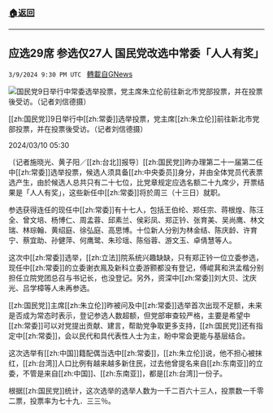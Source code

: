 ###  [:house:返回](README.md)
---


## 应选29席 参选仅27人 国民党改选中常委「人人有奖」
`3/9/2024 9:30 PM UTC ` [轉載自GNews](https://gnews.org/articles/2380633)

![国民党9日举行中常委选举投票，党主席朱立伦前往新北市党部投票，并在投票後受访。（记者刘信德摄）](https://img.ltn.com.tw/Upload/news/600/2024/03/10/115.jpg "国民党9日举行中常委选举投票，党主席朱立伦前往新北市党部投票，并在投票後受访。（记者刘信德摄）")

[[zh:国民党]]9日举行中[[zh:常委]]选举投票，党主席[[zh:朱立伦]]前往新北市党部投票，并在投票後受访。（记者刘信德摄）

2024/03/10 05:30

〔记者施晓光、黄子阳／[[zh:台北]]报导〕[[zh:国民党]]昨办理第二十一届第二任中[[zh:常委]]选举投票，候选人须具备[[zh:中央委员]]身分，并由全体党员代表票选产生，由於候选人总共只有二十七位，比党章规定应选名额二十九席少，开票结果是「人人有奖」，这些新任中[[zh:常委]]将於周三（十三日）就职。

参选获得连任的现任中[[zh:常委]]有十七人，包括王伯纶、郑任宗、蒋根煌、陈汪全、曾文培、杨博仁、周孟蓉、邱素兰、侯彩凤、郑正钤、张育美、吴尚鹰、林文瑞、林琮翰、黄绍庭、徐弘庭、高思博。十位新人分别为林金结、陈庆龄、许育宁、蔡宜助、孙健萍、何鹰鹭、朱珍瑶、陈俗蓉、游文玉、卓倩慧等人。

这次中[[zh:常委]]选举，[[zh:立法]]院系统兴趣缺缺，只有郑正钤一位立委参选，现任中[[zh:常委]]的立委谢衣鳯及新科立委游颢都没有登记，傅崐萁和洪孟楷分别担任立院党团总召与书记长，也没登记。另外，资深中[[zh:常委]]刘大贝、沈庆光、吕学樟等人未再参选。

[[zh:国民党]]主席[[zh:朱立伦]]昨被问及中[[zh:常委]]选举首次出现不足额，未来是否成为常态时表示，登记参选人数超额，但党部审查较严格，主要是希望中[[zh:常委]]可以对党提出贡献、建言，帮助党争取更多支持，[[zh:国民党]]还有指定中[[zh:常委]]，会以民代和具代表性人士为主，盼中常会更能与基层结合。

这次选举有[[zh:中国]]籍配偶当选中[[zh:常委]]，[[zh:朱立伦]]说，他不担心被抹红，[[zh:台湾]]人口比例有越来越多新住民，过去他曾提名来自[[zh:东南亚]]的立委，不管是来自[[zh:中国]]、[[zh:东南亚]]，都是[[zh:台湾]]一份子。

根据[[zh:国民党]]统计，这次选举的选举人数为一千二百六十三人，投票数一千零二票，投票率为七十九．三三％。
